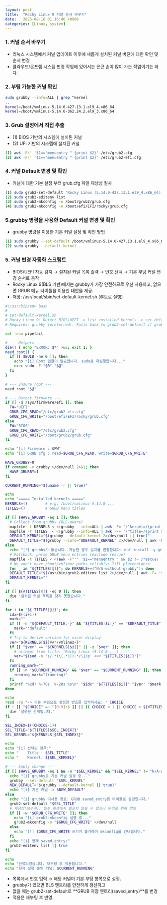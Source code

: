 ```yaml
---
layout: post
title:  "Rocky Linux 9 커널 순서 바꾸기"
date:   2025-08-16 01:16:40 +0900
categories: [Linux, system]
---
```


### 1. 커널 순서 바꾸기 

* 리눅스 시스템에서 커널 업데이트 이후에 새롭게 설치된 커널 버젼에 대한 확인 및 순서 변경 
* 클라우드/온프렘 시스템 변경 작업에 있어서는 은근 손이 많이 가는 작업이기는 하다. 

### 2. 부팅 가능한 커널 확인 

```bash 
sudo grubby --info=ALL | grep ^kernel
..
kernel=/boot/vmlinuz-5.14.0-427.13.1.el9_4.x86_64
kernel=/boot/vmlinuz-5.14.0-362.24.2.el9_3.x86_64
```

### 3. Grub 설정에서 직접 추출
* (1) BIOS 기반의 시스템에 설치된 커널 
* (2) UFI 기반의 시스템에 설치된 커널

```bash 
(1) awk -F\' '$1=="menuentry " {print $2}' /etc/grub2.cfg
(2) awk -F\' '$1=="menuentry " {print $2}' /etc/grub2-efi.cfg
```

### 4. 커널 Default 변경 및 확인
* 커널에 대한 기본 설정 부터 grub.cfg 파일 재생성 절차 

```bash 
(1) sudo grub2-set-default 'Rocky Linux (5.14.0-427.13.1.el9_4.x86_64) 9.4 (Blue Onyx)'
(2) sudo grub2-editenv list
(3) sudo grub2-mkconfig -o /boot/grub2/grub.cfg
(4) sudo grub2-mkconfig -o /boot/efi/EFI/rocky/grub.cfg
```
### 5.grubby 명령을 사용한 Default 커널 변경 및 확인
* grubby 명령을 이용한 기본 커널 설정 및 확인 방법

```bash 
(1) sudo grubby --set-default /boot/vmlinuz-5.14.0-427.13.1.el9_4.x86_64
(2) sudo grubby --default-kernel
```

### 5. 커널 변경 자동화 스크립트  
* BIOS/UEFI 자동 감지 → 설치된 커널 목록 출력 → 번호 선택 → 기본 부팅 커널 변경 순서로 동작
* Rocky Linux 9(BLS 기반)에서는 grubby가 가장 안전하므로 우선 사용하고, 없으면 GRUB 메뉴 타이틀을 이용한 대안을 제공.
* 저장: /usr/local/sbin/set-default-kernel.sh (루트로 실행)

```bash 
#!/usr/bin/env bash
#
# set-default-kernel.sh
# Rocky Linux 9: Detect BIOS/UEFI -> list installed kernels -> set default kernel
# Requires: grubby (preferred). Falls back to grub2-set-default if grubby is missing.

set -euo pipefail

# --- Helpers ---
die() { echo "ERROR: $*" >&2; exit 1; }
need_root() {
  if [[ $EUID -ne 0 ]]; then
    echo "[i] Root 권한이 필요합니다. sudo로 재실행합니다..."
    exec sudo -E "$0" "$@"
  fi
}

# --- Ensure root ---
need_root "$@"

# --- Detect firmware ---
if [[ -d /sys/firmware/efi ]]; then
  FW="UEFI"
  GRUB_CFG_READ="/etc/grub2-efi.cfg"
  GRUB_CFG_WRITE="/boot/efi/EFI/rocky/grub.cfg"
else
  FW="BIOS"
  GRUB_CFG_READ="/etc/grub2.cfg"
  GRUB_CFG_WRITE="/boot/grub2/grub.cfg"
fi

echo "[i] Firmware : $FW"
echo "[i] GRUB cfg : read=$GRUB_CFG_READ, write=$GRUB_CFG_WRITE"

HAVE_GRUBBY=0
if command -v grubby >/dev/null 2>&1; then
  HAVE_GRUBBY=1
fi

CURRENT_RUNNING="$(uname -r || true)"

echo
echo "===== Installed kernels ====="
KERNELS=()        # e.g. /boot/vmlinuz-5.14.0-...
TITLES=()         # GRUB menu titles

if [[ $HAVE_GRUBBY -eq 1 ]]; then
  # Collect from grubby (BLS-aware)
  mapfile -t KERNELS < <(grubby --info=ALL | awk -F= '/^kernel=/{print $2}')
  mapfile -t TITLES  < <(grubby --info=ALL | awk -F= '/^title=/{print $2}')
  DEFAULT_KERNEL="$(grubby --default-kernel 2>/dev/null || true)"
  DEFAULT_TITLE="$(grubby --info="$DEFAULT_KERNEL" 2>/dev/null | awk -F= '/^title=/{print $2}')"
else
  echo "[!] grubby가 없습니다. 가능한 경우 설치를 권장합니다: dnf install -y grubby"
  # Fallback: parse GRUB menu entries (exclude rescue)
  mapfile -t TITLES < <(awk -F"'" '$1=="menuentry " && $2 !~ /rescue/ {print $2}' "$GRUB_CFG_READ" 2>/dev/null || true)
  # We won't have /boot/vmlinuz paths reliably; fill placeholders
  for _ in "${TITLES[@]}"; do KERNELS+=("N/A-without-grubby"); done
  DEFAULT_TITLE="$(/usr/bin/grub2-editenv list 2>/dev/null | awk -F= '$1=="saved_entry"{print $2}')"
  DEFAULT_KERNEL=""
fi

if [[ ${#TITLES[@]} -eq 0 ]]; then
  die "설치된 커널 목록을 찾지 못했습니다."
fi

for i in "${!TITLES[@]}"; do
  idx=$((i+1))
  mark=""
  if [[ -n "${DEFAULT_TITLE:-}" && "${TITLES[$i]}" == "$DEFAULT_TITLE" ]]; then
    mark="*default"
  fi
  # Try to derive version for nicer display
  ver="${KERNELS[$i]##*/vmlinuz-}"
  if [[ "$ver" == "${KERNELS[$i]}" || -z "$ver" ]]; then
    # attempt from title: "Rocky Linux (5.14.0-...) ..."
    ver="$(sed -n 's/.*(\(.*\)).*/\1/p' <<< "${TITLES[$i]}")"
  fi
  running_mark=""
  if [[ -n "$CURRENT_RUNNING" && "$ver" == "$CURRENT_RUNNING" ]]; then
    running_mark="(running)"
  fi
  printf "%2d) %-70s  %-28s %s\n" "$idx" "${TITLES[$i]}" "$ver" "$mark $running_mark"
done

echo
read -rp "-> 기본 부팅으로 설정할 번호를 입력하세요: " CHOICE
if ! [[ "$CHOICE" =~ ^[0-9]+$ ]] || (( CHOICE < 1 || CHOICE > ${#TITLES[@]} )); then
  die "잘못된 선택입니다."
fi

SEL_INDEX=$((CHOICE-1))
SEL_TITLE="${TITLES[$SEL_INDEX]}"
SEL_KERNEL="${KERNELS[$SEL_INDEX]}"

echo
echo "[i] 선택된 항목:"
echo "    Title : $SEL_TITLE"
echo "    Kernel: ${SEL_KERNEL}"

# --- Apply change ---
if [[ $HAVE_GRUBBY -eq 1 && -n "$SEL_KERNEL" && "$SEL_KERNEL" != "N/A-without-grubby" ]]; then
  echo "[i] grubby로 기본 커널 설정 중..."
  grubby --set-default "$SEL_KERNEL"
  NEW_DEFAULT="$(grubby --default-kernel || true)"
  echo "[i] 기본 커널 -> $NEW_DEFAULT"
else
  echo "[i] grubby 미사용 경로: GRUB saved_entry를 타이틀로 설정합니다."
  grub2-set-default "$SEL_TITLE"
  # 재생성(보수적): 일부 환경에서 필요치 않을 수 있으나 안전을 위해 반영
  if [[ -w "$GRUB_CFG_WRITE" ]]; then
    echo "[i] grub2-mkconfig 실행 중..."
    grub2-mkconfig -o "$GRUB_CFG_WRITE" >/dev/null
  else
    echo "[!] $GRUB_CFG_WRITE 쓰기가 불가하여 mkconfig를 건너뜁니다."
  fi
  echo "[i] 현재 saved_entry:"
  grub2-editenv list || true
fi

echo
echo "완료되었습니다. 재부팅 후 적용됩니다."
echo "현재 실행 중인 커널: $CURRENT_RUNNING"
```
* 목록에서 번호 입력 → 해당 커널이 기본 부팅 항목으로 설정.
* grubby가 있으면 BLS 엔트리를 안전하게 갱신하고 
* 없을 때는 grub2-set-default로 **GRUB 저장 엔트리(saved_entry)**를 변경
* 적용은 재부팅 후 반영.